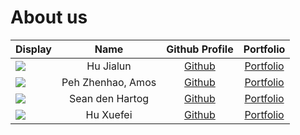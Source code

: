 # About us

Display | Name | Github Profile | Portfolio 
--------|:----:|:--------------:|:---------:
![](https://avatars.githubusercontent.com/SuibianP?s=100) | Hu Jialun | [Github](https://github.com/SuibianP) | [Portfolio](https://www.comp.nus.edu.sg/~hujialun/)
![](https://avatars.githubusercontent.com/APZH?s=100) | Peh Zhenhao, Amos | [Github](https://github.com/APZH) | [Portfolio](https://github.com/AY2122S1-CS2113T-W13-3/tp/blob/master/docs/team/apzh.md)
![](https://avatars.githubusercontent.com/SeanRobertDH?s=100) | Sean den Hartog | [Github](https://github.com/SeanRobertDH) | [Portfolio](https://www.linkedin.com/in/seanrobertt/)
![](https://via.placeholder.com/100.png?text=Photo?s=100) | Hu Xuefei | [Github](https://github.com/Xuefei2001) | [Portfolio](docs/team/Xuefei.md)